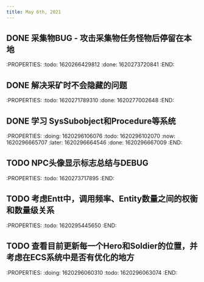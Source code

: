 ```yaml
---
title: May 6th, 2021
---
```


## DONE 采集物BUG - 攻击采集物任务怪物后停留在本地
:PROPERTIES:
:todo: 1620266429812
:done: 1620273720841
:END:
## DONE 解决采矿时不会隐藏的问题
:PROPERTIES:
:todo: 1620271789310
:done: 1620277002648
:END:
## DONE 学习 SysSubobject和Procedure等系统
:PROPERTIES:
:doing: 1620296106076
:todo: 1620296102070
:now: 1620296665707
:later: 1620296664546
:done: 1620296667009
:END:
## TODO NPC头像显示标志总结与DEBUG
:PROPERTIES:
:todo: 1620273717895
:END:
## TODO 考虑Entt中，调用频率、Entity数量之间的权衡和数量级关系
:PROPERTIES:
:todo: 1620295445650
:END:
## TODO 查看目前更新每一个Hero和Soldier的位置，并考虑在ECS系统中是否有优化的地方
:PROPERTIES:
:doing: 1620296060310
:todo: 1620296063074
:END: